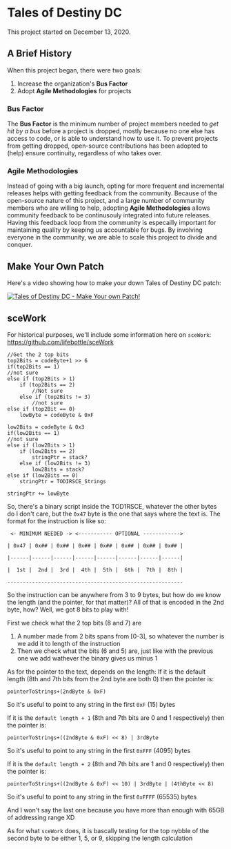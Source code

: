 # Tales of Destiny DC
This project started on December 13, 2020.

## A Brief History
When this project began, there were two goals:
1. Increase the organization's **Bus Factor**
2. Adopt **Agile Methodologies** for projects

### Bus Factor
The **Bus Factor** is the minimum number of project members needed to *get hit by a bus* before a project is dropped, mostly because no one else has access to code, or is able to understand how to use it.  To prevent projects from getting dropped, open-source contributions has been adopted to (help) ensure continuity, regardless of who takes over.

### Agile Methodologies
Instead of going with a big launch, opting for more frequent and incremental releases helps with getting feedback from the community.  Because of the open-source nature of this project, and a large number of community members who are willing to help, adopting **Agile Methodologies** allows community feedback to be continusouly integrated into future releases.  Having this feedback loop from the community is especailly important for maintaining quality by keeping us accountable for bugs.  By involving everyone in the community, we are able to scale this project to divide and conquer.

## Make Your Own Patch
Here's a video showing how to make your down Tales of Destiny DC patch: 

[![Tales of Destiny DC - Make Your own Patch!](https://img.youtube.com/vi/HcAoKaqjTgg/0.jpg)](https://www.youtube.com/watch?v=HcAoKaqjTgg)

## sceWork
For historical purposes, we'll include some information here on `sceWork`: https://github.com/lifebottle/sceWork

```.NET
//Get the 2 top bits
top2Bits = codeByte+1 >> 6
if(top2Bits == 1)
//not sure
else if (top2Bits > 1)
    if (top2Bits == 2)
        //Not sure
    else if (top2Bits != 3)
        //not sure
else if (top2Bit == 0)
    lowByte = codeByte & 0xF 

low2Bits = codeByte & 0x3
if(low2Bits == 1)
//not sure
else if (low2Bits > 1)
    if (low2Bits == 2)
        stringPtr = stack?
    else if (low2Bits != 3)
        low2Bits = stack?
else if (low2Bits == 0)
    stringPtr = TODIRSCE_Strings

stringPtr += lowByte 
```

So, there's a binary script inside the TOD1RSCE, whatever the other bytes do I don't care, but the `0x47` byte is the one that says where the text is.
The format for the instruction is like so:

```
 <- MINIMUM NEEDED -> <----------- OPTIONAL ------------>

| 0x47 | 0x## | 0x## | 0x## | 0x## | 0x## | 0x## | 0x## |

|------|------|------|------|------|------|------|------|

|  1st |  2nd |  3rd |  4th |  5th |  6th |  7th |  8th |

---------------------------------------------------------
```

So the instruction can be anywhere from 3 to 9 bytes, but how do we know the length (and the pointer, for that matter)?
All of that is encoded in the 2nd byte, how? Well, we got 8 bits to play with!

First we check what the 2 top bits (8 and 7) are
1. A number made from 2 bits spans from [0-3], so whatever the number is we add it to length of the instruction
2. Then we check what the bits (6 and 5) are, just like with the previous one we add wathever the binary gives us minus 1

As for the pointer to the text, depends on the length:
If it is the default length (8th and 7th bits from the 2nd byte are both 0) then the pointer is:
```
pointerToStrings+(2ndByte & 0xF)
```

So it's useful to point to any string in the first `0xF` (15) bytes

If it is the `default length + 1` (8th and 7th bits are 0 and 1 respectively) then the pointer is:
```
pointerToStrings+((2ndByte & 0xF) << 8) | 3rdByte
```

So it's useful to point to any string in the first `0xFFF` (4095) bytes

If it is the `default length + 2` (8th and 7th bits are 1 and 0 respectively) then the pointer is:
```
pointerToStrings+((2ndByte & 0xF) << 10) | 3rdByte | (4thByte << 8) 
```
So it's useful to point to any string in the first `0xFFFF` (65535) bytes

And I won't say the last one because you have more than enough with 65GB of addressing range XD

As for what `sceWork` does, it is bascally testing for the top nybble of the second byte to be either 1, 5, or 9, skipping the length calculation